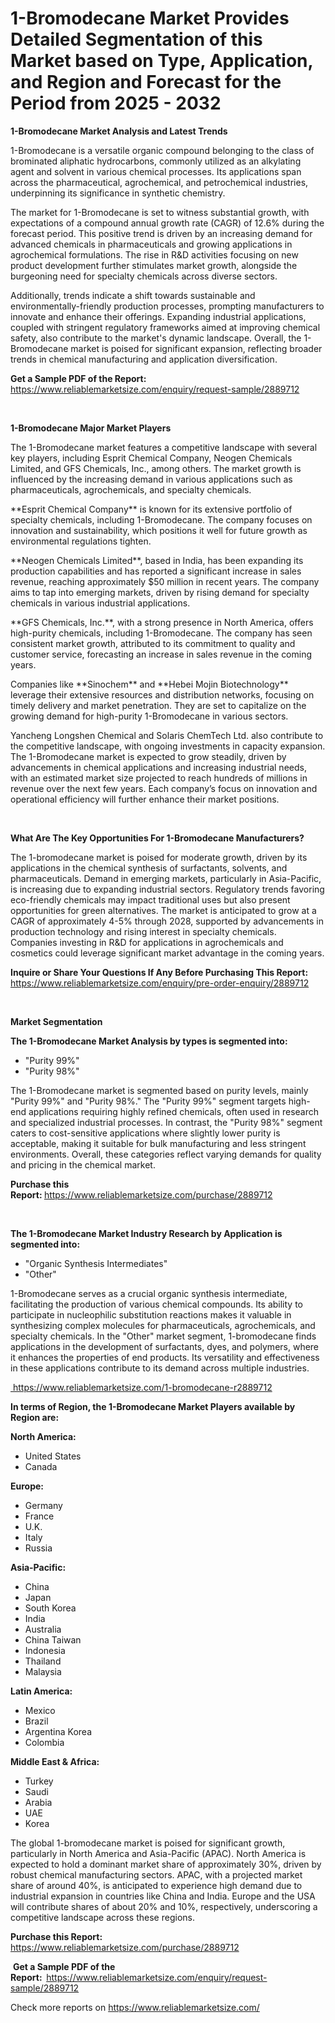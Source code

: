 <p><h1>1-Bromodecane Market Provides Detailed Segmentation of this Market based on Type, Application, and Region and Forecast for the Period from 2025 - 2032</h1></p><p><strong>1-Bromodecane Market Analysis and Latest Trends</strong></p>
<p><p>1-Bromodecane is a versatile organic compound belonging to the class of brominated aliphatic hydrocarbons, commonly utilized as an alkylating agent and solvent in various chemical processes. Its applications span across the pharmaceutical, agrochemical, and petrochemical industries, underpinning its significance in synthetic chemistry.</p><p>The market for 1-Bromodecane is set to witness substantial growth, with expectations of a compound annual growth rate (CAGR) of 12.6% during the forecast period. This positive trend is driven by an increasing demand for advanced chemicals in pharmaceuticals and growing applications in agrochemical formulations. The rise in R&D activities focusing on new product development further stimulates market growth, alongside the burgeoning need for specialty chemicals across diverse sectors.</p><p>Additionally, trends indicate a shift towards sustainable and environmentally-friendly production processes, prompting manufacturers to innovate and enhance their offerings. Expanding industrial applications, coupled with stringent regulatory frameworks aimed at improving chemical safety, also contribute to the market's dynamic landscape. Overall, the 1-Bromodecane market is poised for significant expansion, reflecting broader trends in chemical manufacturing and application diversification.</p></p>
<p><strong>Get a Sample PDF of the Report:&nbsp;</strong> <a href="https://www.reliablemarketsize.com/enquiry/request-sample/2889712?utm_campaign=3524&utm_medium=2&utm_source=Github&utm_content=ia&utm_term=14032025&utm_id=1-bromodecane">https://www.reliablemarketsize.com/enquiry/request-sample/2889712</a></p>
<p>&nbsp;</p>
<p><strong>1-Bromodecane Major Market Players</strong></p>
<p><p>The 1-Bromodecane market features a competitive landscape with several key players, including Esprit Chemical Company, Neogen Chemicals Limited, and GFS Chemicals, Inc., among others. The market growth is influenced by the increasing demand in various applications such as pharmaceuticals, agrochemicals, and specialty chemicals.</p><p>**Esprit Chemical Company** is known for its extensive portfolio of specialty chemicals, including 1-Bromodecane. The company focuses on innovation and sustainability, which positions it well for future growth as environmental regulations tighten.</p><p>**Neogen Chemicals Limited**, based in India, has been expanding its production capabilities and has reported a significant increase in sales revenue, reaching approximately $50 million in recent years. The company aims to tap into emerging markets, driven by rising demand for specialty chemicals in various industrial applications.</p><p>**GFS Chemicals, Inc.**, with a strong presence in North America, offers high-purity chemicals, including 1-Bromodecane. The company has seen consistent market growth, attributed to its commitment to quality and customer service, forecasting an increase in sales revenue in the coming years.</p><p>Companies like **Sinochem** and **Hebei Mojin Biotechnology** leverage their extensive resources and distribution networks, focusing on timely delivery and market penetration. They are set to capitalize on the growing demand for high-purity 1-Bromodecane in various sectors.</p><p>Yancheng Longshen Chemical and Solaris ChemTech Ltd. also contribute to the competitive landscape, with ongoing investments in capacity expansion. The 1-Bromodecane market is expected to grow steadily, driven by advancements in chemical applications and increasing industrial needs, with an estimated market size projected to reach hundreds of millions in revenue over the next few years. Each company’s focus on innovation and operational efficiency will further enhance their market positions.</p></p>
<p>&nbsp;</p>
<p><strong>What Are The Key Opportunities For 1-Bromodecane Manufacturers?</strong></p>
<p><p>The 1-bromodecane market is poised for moderate growth, driven by its applications in the chemical synthesis of surfactants, solvents, and pharmaceuticals. Demand in emerging markets, particularly in Asia-Pacific, is increasing due to expanding industrial sectors. Regulatory trends favoring eco-friendly chemicals may impact traditional uses but also present opportunities for green alternatives. The market is anticipated to grow at a CAGR of approximately 4-5% through 2028, supported by advancements in production technology and rising interest in specialty chemicals. Companies investing in R&D for applications in agrochemicals and cosmetics could leverage significant market advantage in the coming years.</p></p>
<p><strong>Inquire or Share Your Questions If Any Before Purchasing This Report:</strong> <a href="https://www.reliablemarketsize.com/enquiry/pre-order-enquiry/2889712?utm_campaign=3524&utm_medium=2&utm_source=Github&utm_content=ia&utm_term=14032025&utm_id=1-bromodecane">https://www.reliablemarketsize.com/enquiry/pre-order-enquiry/2889712</a></p>
<p>&nbsp;</p>
<p><strong>Market Segmentation</strong></p>
<p><strong>The 1-Bromodecane Market Analysis by types is segmented into:</strong></p>
<p><ul><li>"Purity 99%"</li><li>"Purity 98%"</li></ul></p>
<p><p>The 1-Bromodecane market is segmented based on purity levels, mainly "Purity 99%" and "Purity 98%." The "Purity 99%" segment targets high-end applications requiring highly refined chemicals, often used in research and specialized industrial processes. In contrast, the "Purity 98%" segment caters to cost-sensitive applications where slightly lower purity is acceptable, making it suitable for bulk manufacturing and less stringent environments. Overall, these categories reflect varying demands for quality and pricing in the chemical market.</p></p>
<p><strong>Purchase this Report:&nbsp;</strong><a href="https://www.reliablemarketsize.com/purchase/2889712?utm_campaign=3524&utm_medium=2&utm_source=Github&utm_content=ia&utm_term=14032025&utm_id=1-bromodecane">https://www.reliablemarketsize.com/purchase/2889712</a></p>
<p>&nbsp;</p>
<p><strong>The 1-Bromodecane Market Industry Research by Application is segmented into:</strong></p>
<p><ul><li>"Organic Synthesis Intermediates"</li><li>"Other"</li></ul></p>
<p><p>1-Bromodecane serves as a crucial organic synthesis intermediate, facilitating the production of various chemical compounds. Its ability to participate in nucleophilic substitution reactions makes it valuable in synthesizing complex molecules for pharmaceuticals, agrochemicals, and specialty chemicals. In the "Other" market segment, 1-bromodecane finds applications in the development of surfactants, dyes, and polymers, where it enhances the properties of end products. Its versatility and effectiveness in these applications contribute to its demand across multiple industries.</p></p>
<p><a href="https://www.reliablemarketsize.com/1-bromodecane-r2889712?utm_campaign=3524&utm_medium=2&utm_source=Github&utm_content=ia&utm_term=14032025&utm_id=1-bromodecane">&nbsp;https://www.reliablemarketsize.com/1-bromodecane-r2889712</a></p>
<p><strong>In terms of Region, the 1-Bromodecane Market Players available by Region are:</strong></p>
<p>
    <p> <strong> North America: </strong>
        <ul>
            <li>United States</li>
            <li>Canada</li>
        </ul>
        </p> 
    <p> <strong> Europe: </strong>
        <ul>
            <li>Germany</li>
            <li>France</li>
            <li>U.K.</li>
            <li>Italy</li>
            <li>Russia</li>
        </ul>
        </p> 
    <p> <strong> Asia-Pacific: </strong>
        <ul>
            <li>China</li>
            <li>Japan</li>
            <li>South Korea</li>
            <li>India</li>
            <li>Australia</li>
            <li>China Taiwan</li>
            <li>Indonesia</li>
            <li>Thailand</li>
            <li>Malaysia</li>
        </ul>
        </p> 
    <p> <strong> Latin America: </strong>
        <ul>
            <li>Mexico</li>
            <li>Brazil</li>
            <li>Argentina Korea</li>
            <li>Colombia</li>
        </ul>
        </p> 
    <p> <strong> Middle East & Africa: </strong>
        <ul>
            <li>Turkey</li>
            <li>Saudi</li>
            <li>Arabia</li>
            <li>UAE</li>
            <li>Korea</li>
        </ul>
    </p>
    </p>
<p><p>The global 1-bromodecane market is poised for significant growth, particularly in North America and Asia-Pacific (APAC). North America is expected to hold a dominant market share of approximately 30%, driven by robust chemical manufacturing sectors. APAC, with a projected market share of around 40%, is anticipated to experience high demand due to industrial expansion in countries like China and India. Europe and the USA will contribute shares of about 20% and 10%, respectively, underscoring a competitive landscape across these regions.</p></p>
<p><strong>Purchase this Report: </strong><a href="https://www.reliablemarketsize.com/purchase/2889712?utm_campaign=3524&utm_medium=2&utm_source=Github&utm_content=ia&utm_term=14032025&utm_id=1-bromodecane">https://www.reliablemarketsize.com/purchase/2889712</a></p>
<p>&nbsp;<strong>Get a Sample PDF of the Report:&nbsp;&nbsp;</strong><a href="https://www.reliablemarketsize.com/enquiry/request-sample/2889712?utm_campaign=3524&utm_medium=2&utm_source=Github&utm_content=ia&utm_term=14032025&utm_id=1-bromodecane">https://www.reliablemarketsize.com/enquiry/request-sample/2889712</a></p>
<p><strong></strong></p>
<p>Check more reports on <a href="https://www.reliablemarketsize.com/?utm_campaign=3524&utm_medium=2&utm_source=Github&utm_content=ia&utm_term=14032025&utm_id=1-bromodecane">https://www.reliablemarketsize.com/</a></p>